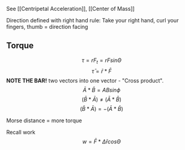 See [[Centripetal Acceleration]], [[Center of Mass]]

Direction defined with right hand rule: Take your right hand, curl your fingers, thumb = direction facing
## Torque
$$ \tau = r F_t = rFsin\Theta$$
$$ \bar \tau = \bar r * \bar F$$
**NOTE THE BAR!**
two vectors into one vector - "Cross product". 
$$ \bar A * \bar B = ABsin\phi$$
$$ (\bar B * \bar A) \ne (\bar A * \bar B) $$
$$ (\bar B * \bar A) = -(\bar A * \bar B) $$



Morse distance = more torque

Recall work
$$ w = \bar F * \Delta \bar r cos\Theta$$